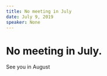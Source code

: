 ```yaml
---
title: No meeting in July
date: July 9, 2019
speaker: None
---
```


# No meeting in July.
See you in August
